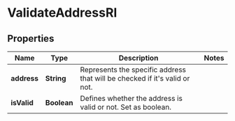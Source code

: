 

# ValidateAddressRI


## Properties

| Name | Type | Description | Notes |
|------------ | ------------- | ------------- | -------------|
|**address** | **String** | Represents the specific address that will be checked if it&#39;s valid or not. |  |
|**isValid** | **Boolean** | Defines whether the address is valid or not. Set as boolean. |  |



